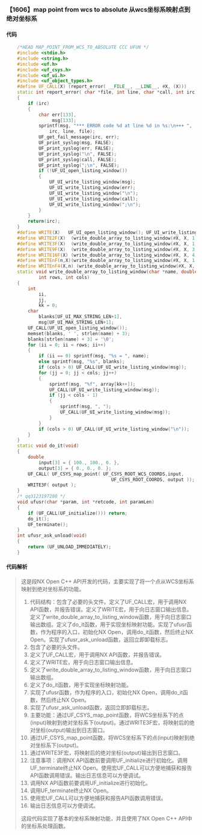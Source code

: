 ### 【1606】map point from wcs to absolute 从wcs坐标系映射点到绝对坐标系

#### 代码

```cpp
    /*HEAD MAP_POINT_FROM_WCS_TO_ABSOLUTE CCC UFUN */  
    #include <stdio.h>  
    #include <string.h>  
    #include <uf.h>  
    #include <uf_csys.h>  
    #include <uf_ui.h>  
    #include <uf_object_types.h>  
    #define UF_CALL(X) (report_error( __FILE__, __LINE__, #X, (X)))  
    static int report_error( char *file, int line, char *call, int irc)  
    {  
        if (irc)  
        {  
            char err[133],  
                 msg[133];  
            sprintf(msg, "*** ERROR code %d at line %d in %s:\n+++ ",  
                irc, line, file);  
            UF_get_fail_message(irc, err);  
            UF_print_syslog(msg, FALSE);  
            UF_print_syslog(err, FALSE);  
            UF_print_syslog("\n", FALSE);  
            UF_print_syslog(call, FALSE);  
            UF_print_syslog(";\n", FALSE);  
            if (!UF_UI_open_listing_window())  
            {  
                UF_UI_write_listing_window(msg);  
                UF_UI_write_listing_window(err);  
                UF_UI_write_listing_window("\n");  
                UF_UI_write_listing_window(call);  
                UF_UI_write_listing_window(";\n");  
            }  
        }  
        return(irc);  
    }  
    #define WRITE(X)   UF_UI_open_listing_window(); UF_UI_write_listing_window(X)  
    #define WRITE2F(X)  (write_double_array_to_listing_window(#X, X, 1, 2))  
    #define WRITE3F(X)  (write_double_array_to_listing_window(#X, X, 1, 3))  
    #define WRITE9F(X)  (write_double_array_to_listing_window(#X, X, 3, 3))  
    #define WRITE16F(X) (write_double_array_to_listing_window(#X, X, 4, 4))  
    #define WRITEnF(n,X)(write_double_array_to_listing_window(#X, X, 1, n))  
    #define WRITEnF4(X,n) (write_double_array_to_listing_window(#X, X, n, 4))  
    static void write_double_array_to_listing_window(char *name, double *array,  
            int rows, int cols)  
    {  
        int  
            ii,  
            jj,  
            kk = 0;  
        char  
            blanks[UF_UI_MAX_STRING_LEN+1],  
            msg[UF_UI_MAX_STRING_LEN+1];  
        UF_CALL(UF_UI_open_listing_window());  
        memset(blanks, ' ', strlen(name) + 3);  
        blanks[strlen(name) + 3] = '\0';  
        for (ii = 0; ii < rows; ii++)  
        {  
            if (ii == 0) sprintf(msg, "%s = ", name);  
            else sprintf(msg, "%s", blanks);  
            if (cols > 0) UF_CALL(UF_UI_write_listing_window(msg));  
            for (jj = 0; jj < cols; jj++)  
            {  
                sprintf(msg, "%f", array[kk++]);  
                UF_CALL(UF_UI_write_listing_window(msg));  
                if (jj < cols - 1)  
                {  
                    sprintf(msg, ", ");  
                    UF_CALL(UF_UI_write_listing_window(msg));  
                }  
            }  
            if (cols > 0) UF_CALL(UF_UI_write_listing_window("\n"));  
        }  
    }  
    static void do_it(void)  
    {  
        double  
            input[3] = { 100., 100., 0. },  
            output[3] = { 0., 0., 0. };  
        UF_CALL( UF_CSYS_map_point( UF_CSYS_ROOT_WCS_COORDS,input,   
                                       UF_CSYS_ROOT_COORDS, output ));  
        WRITE3F( output );  
    }  
    /* qq3123197280 */  
    void ufusr(char *param, int *retcode, int paramLen)  
    {  
        if (UF_CALL(UF_initialize())) return;  
        do_it();  
        UF_terminate();  
    }  
    int ufusr_ask_unload(void)  
    {  
        return (UF_UNLOAD_IMMEDIATELY);  
    }

```

#### 代码解析

> 这是段NX Open C++ API开发的代码，主要实现了将一个点从WCS坐标系映射到绝对坐标系的功能。
>
> 1. 代码结构：包含了必要的头文件。定义了UF_CALL宏，用于调用NX API函数，并报告错误。定义了WRITE宏，用于向日志窗口输出信息。定义了write_double_array_to_listing_window函数，用于向日志窗口输出数组。定义了do_it函数，用于实现坐标映射功能。实现了ufusr函数，作为程序的入口，初始化NX Open，调用do_it函数，然后终止NX Open。实现了ufusr_ask_unload函数，返回立即卸载标志。
> 2. 包含了必要的头文件。
> 3. 定义了UF_CALL宏，用于调用NX API函数，并报告错误。
> 4. 定义了WRITE宏，用于向日志窗口输出信息。
> 5. 定义了write_double_array_to_listing_window函数，用于向日志窗口输出数组。
> 6. 定义了do_it函数，用于实现坐标映射功能。
> 7. 实现了ufusr函数，作为程序的入口，初始化NX Open，调用do_it函数，然后终止NX Open。
> 8. 实现了ufusr_ask_unload函数，返回立即卸载标志。
> 9. 主要功能：通过UF_CSYS_map_point函数，将WCS坐标系下的点(input)映射到绝对坐标系下(output)。通过WRITE3F宏，将映射后的绝对坐标(output)输出到日志窗口。
> 10. 通过UF_CSYS_map_point函数，将WCS坐标系下的点(input)映射到绝对坐标系下(output)。
> 11. 通过WRITE3F宏，将映射后的绝对坐标(output)输出到日志窗口。
> 12. 注意事项：调用NX API函数前要调用UF_initialize进行初始化。调用UF_terminate终止NX Open。使用宏UF_CALL可以方便地捕获和报告API函数调用错误。输出日志信息可以方便调试。
> 13. 调用NX API函数前要调用UF_initialize进行初始化。
> 14. 调用UF_terminate终止NX Open。
> 15. 使用宏UF_CALL可以方便地捕获和报告API函数调用错误。
> 16. 输出日志信息可以方便调试。
>
> 这段代码实现了基本的坐标系映射功能，并且使用了NX Open C++ API中的坐标系处理函数。
>
